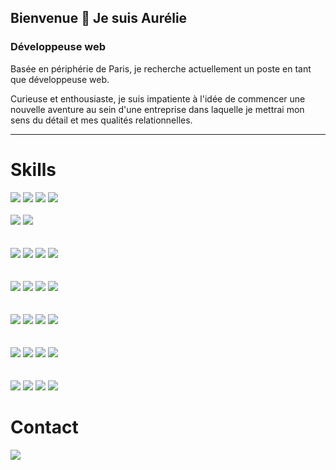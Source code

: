 ## Bienvenue 👋 Je suis Aurélie 

### Développeuse web

Basée en périphérie de Paris, je recherche actuellement un poste en tant que développeuse web.

Curieuse et enthousiaste, je suis impatiente à l'idée de commencer une nouvelle aventure au sein d'une entreprise dans laquelle je mettrai mon sens du détail et mes qualités relationnelles.

------------
# Skills
<div display='flex'>
	<img src='https://img.shields.io/badge/HTML5-E34F26?style=for-the-badge&logo=html5&logoColor=white' />
	<img src='https://img.shields.io/badge/CSS3-1572B6?style=for-the-badge&logo=css3&logoColor=white' />
	<img src='https://img.shields.io/badge/Sass-CC6699?style=for-the-badge&logo=sass&logoColor=white' />
	<img src='https://img.shields.io/badge/Figma-F24E1E?style=for-the-badge&logo=figma&logoColor=white' /><br/><br/>
	<img src='https://img.shields.io/badge/Material--UI-0081CB?style=for-the-badge&logo=mui&logoColor=white' />
	<img src='https://img.shields.io/badge/Bootstrap-7952B3?style=for-the-badge&logo=bootstrap&logoColor=white' />
</div>
<br/><br/>
<div display='flex'>
	<img src='https://img.shields.io/badge/Node.js-339933?style=for-the-badge&logo=nodedotjs&logoColor=white' />
	<img src='https://img.shields.io/badge/Express.js-000000?style=for-the-badge&logo=express&logoColor=white' />
	<img src='https://img.shields.io/badge/MongoDB-4EA94B?style=for-the-badge&logo=mongodb&logoColor=white' />
	<img src='https://img.shields.io/badge/REST%20API-02569B?style=for-the-badge&logo=restapi&logoColor=white' />
</div>
<br/><br/>
<div display='flex'>
	<img src='https://img.shields.io/badge/Javascript-323330?style=for-the-badge&logo=javascript&logoColor=F7DF1E' />
	<img src='https://img.shields.io/badge/React-20232A?style=for-the-badge&logo=react&logoColor=61DAFB' />
	<img src='https://img.shields.io/badge/Next.js-000000?style=for-the-badge&logo=nextdotjs&logoColor=white' />
	<img src='https://img.shields.io/badge/TypeScript-007ACC?style=for-the-badge&logo=typescript&logoColor=white' />
</div>
<br/><br/>
<div display='flex'>
	<img src='https://img.shields.io/badge/SQL-4479A1?style=for-the-badge&logo=sql&logoColor=white' />
	<img src='https://img.shields.io/badge/PostgreSQL-336791?style=for-the-badge&logo=postgresql&logoColor=white' />
	<img src='https://img.shields.io/badge/GraphQL-E10098?style=for-the-badge&logo=graphql&logoColor=white' />
	<img src='https://img.shields.io/badge/Apollo-311C87?style=for-the-badge&logo=apollo-graphql&logoColor=white' />
</div>
<br/><br/>
<div display='flex'>
	<img src='https://img.shields.io/badge/Docker-2496ED?style=for-the-badge&logo=docker&logoColor=white' />
	<img src='https://img.shields.io/badge/Git-F05032?style=for-the-badge&logo=git&logoColor=white' />
	<img src='https://img.shields.io/badge/GitHub-181717?style=for-the-badge&logo=github&logoColor=white' />
	<img src='https://img.shields.io/badge/SCRUM-6DB33F?style=for-the-badge&logo=scrum&logoColor=white' />
</div>
<br/><br/>
<div display='flex'>
	<img src='https://img.shields.io/badge/SEO-52B0E7?style=for-the-badge&logo=Seo&logoColor=white' />
	<img src='https://img.shields.io/badge/Google%20Analytics-E37400?style=for-the-badge&logo=google-analytics&logoColor=white' />
	<img src='https://img.shields.io/badge/Wordpress-52B0E7?style=for-the-badge&logo=Wordpress&logoColor=white'/>
	<img src='https://img.shields.io/badge/Google%20Search%20Console-4A90E2?style=for-the-badge&logo=google&logoColor=white' />
</div>


# Contact
<div>
	<a href='https://www.linkedin.com/in/aurelieml/'><img src='https://img.shields.io/badge/LinkedIn-0077B5?style=for-the-badge&logo=linkedin&logoColor=white'/></a>
</div>

